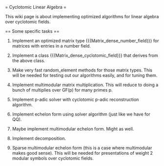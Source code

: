 = Cyclotomic Linear Algebra =

This wiki page is about implementing optimized algorithms for linear algebra over cyclotomic fields.



== Some specific tasks ==

 1. Implement an optimized matrix type {{{Matrix_dense_number_field}}} for matrices with entries in a number field.

 1. Implement a class {{{Matrix_dense_cyclotomic_field}}} that derives from the above class.

 1. Make very fast random_element methods for those matrix types.   This will be needed for testing out our algorithms easily, and for tuning them.

 1. Implement multimodular matrix multiplication. This will reduce to doing a bunch of multiplies over GF(p) for many primes p.

 1. Implement p-adic solver with cyclotomic p-adic reconstruction algorithm. 

 1. Implement echelon form using solver algorithm (just like we have for QQ).

 1. Maybe implement multimodular echelon form.   Might as well. 

 1. Implement decomposition.

 1. Sparse multimodular echelon form (this is a case where multimodular makes good sense). This will be needed for presentations of weight 2 modular symbols over cyclotomic fields. 
